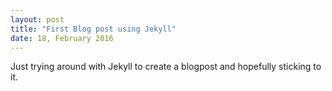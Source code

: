 ```yaml
---
layout: post
title: "First Blog post using Jekyll"
date: 18, February 2016
---
```


Just trying around with Jekyll to create a blogpost and hopefully sticking to it.